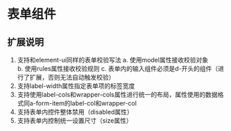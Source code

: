 # 表单组件

## 扩展说明

1. 支持和element-ui同样的表单校验写法
    a. 使用model属性接收校验对象    
    b. 使用rules属性接收校验规则
    c. 表单内的输入组件必须是d-开头的组件（进行了扩展，否则无法自动触发校验）
2. 支持label-width属性指定表单项的标签宽度
3. 支持使用label-cols和wrapper-cols属性进行统一的布局，属性使用的数据格式同a-form-item的label-col和wrapper-col
4. 支持表单内控件整体禁用（disabled属性）
5. 支持表单内控制统一设置尺寸（size属性）
